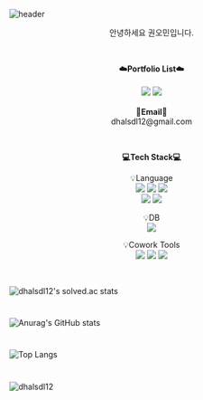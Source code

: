 
![header](https://capsule-render.vercel.app/api?type=waving&color=gradient&height=300&section=header&text=Welcome!%20I'm%20Ohmin&fontSize=70)
<!--desc=Welcome!&descAlignY=75&descAlign=60-->
<!--
**dhalsdl12/dhalsdl12** is a ✨ _special_ ✨ repository because its `README.md` (this file) appears on your GitHub profile.

Here are some ideas to get you started:

- 🔭 I’m currently working on ...
- 🌱 I’m currently learning ...
- 👯 I’m looking to collaborate on ...
- 🤔 I’m looking for help with ...
- 💬 Ask me about ...
- 📫 How to reach me: ...
- 😄 Pronouns: ...
- ⚡ Fun fact: ...
-->
<p align="center">
안녕하세요 권오민입니다.
</p>
<br>
<p align="center">
    <Strong>☁️Portfolio List☁️</Strong><br><br>
    <a href="https://dhalsdl12.tistory.com/" target="_blank"><img src="https://img.shields.io/badge/Tistory-535D6C?style=flat-square&logo=Tistory&logoColor=white"/></a>
    <a href="https://ohmin-dev.vercel.app/" target="_blank"><img src="https://img.shields.io/badge/Portfolio-0A0A0A?style=flat-square&logo=devdotto&logoColor=white"/></a>
    <!--
    <a href="노션 링크" target="_blank"><img src="https://img.shields.io/badge/Notion-000000?style=flat-square&logo=Notion&logoColor=white"/></a>
    <br>
   <a href="https://hits.seeyoufarm.com"><img src="https://hits.seeyoufarm.com/api/count/incr/badge.svg?url=https%3A%2F%2Fgithub.com%2FPgmJun%2Fhit-counter&count_bg=%2379C83D&title_bg=%23555555&icon=&icon_color=%23E7E7E7&title=hits&edge_flat=false"/></a>
   -->
<br><br>
<Strong>📧Email📧</Strong><br>dhalsdl12@gmail.com<br>

</p>

<br>

<p align="center">
    <Strong>💻Tech Stack💻</Strong><br>
</p>


<p align="center" display="inline-block">
    💡Language <br>
    <img src="https://img.shields.io/badge/Python-3776AB?style=for-the-badge&logo=Python&logoColor=white">
    <img src="https://img.shields.io/badge/C-A8B9CC?style=for-the-badge&logo=C&logoColor=white">
    <img src="https://img.shields.io/badge/JAVA-007396?style=for-the-badge&logo=java&logoColor=white"> <br>
    <img src="https://img.shields.io/badge/django-092E20?style=for-the-badge&logo=django&logoColor=white">
    <img src="https://img.shields.io/badge/spring-#6DB33F?style=for-the-badge&logo=spring&logoColor=white">
</p>
<!--
<p align="center" display="inline-block">
    💡Backend <br>
    <img src="https://img.shields.io/badge/Spring-6DB33F?style=for-the-badge&logo=Spring&logoColor=white">
    <img src="https://img.shields.io/badge/SpringBoot-6DB33F?style=for-the-badge&logo=SpringBoot&logoColor=white">
</p>
-->

<!--
<p align="center" display="inline-block">
    💡Tools <br>
    <img src="https://img.shields.io/badge/IntelliJ-000000?style=for-the-badge&logo=IntelliJ IDEA&logoColor=white"> 
</p>
-->
<p align="center" display="inline-block">
    💡DB <br>
    <img src="https://img.shields.io/badge/mysql-4479A1?style=for-the-badge&logo=mysql&logoColor=white">
</p>
<!--
<p align="center" display="inline-block">
    💡DevOps <br>
    <img src="https://img.shields.io/badge/AWS-232F3E?style=for-the-badge&logo=Amazon AWS&logoColor=white">
    <img src="https://img.shields.io/badge/Docker-2496ED?style=for-the-badge&logo=docker&logoColor=white">
</p>
-->
<p align="center" display="inline-block">
    💡Cowork Tools <br>
    <img src="https://img.shields.io/badge/Github-000000?style=for-the-badge&logo=github&logoColor=white">
    <img src="https://img.shields.io/badge/Slack-4A154B?style=for-the-badge&logo=slack&logoColor=white">
    <img src="https://img.shields.io/badge/Figma-F24E1E?style=for-the-badge&logo=figma&logoColor=white">
    <!--
    <img src="https://img.shields.io/badge/Notion-000000?style=for-the-badge&logo=notion&logoColor=white">
    -->
</p>
<!--
<p align="center" display="inline-block">
    💡CI/CD <br>
    <img src="https://img.shields.io/badge/Jenkins-D24939?style=for-the-badge&logo=jenkins&logoColor=white">
</p>
-->

<!--
<p align="center">
    💡Used at least once
</p>
<p align="center" display="inline-block">
  <img src="https://img.shields.io/badge/javascript-F7DF1E?style=for-the-badge&logo=javascript&logoColor=black">
  <img src="https://img.shields.io/badge/css-1572B6?style=for-the-badge&logo=css3&logoColor=white">
  <img src="https://img.shields.io/badge/html-E34F26?style=for-the-badge&logo=html5&logoColor=white">
  <img src="https://img.shields.io/badge/Linux-FCC624?style=for-the-badge&logo=Linux&logoColor=white">
  <img src="https://img.shields.io/badge/JSP-007396?style=for-the-badge&logo=jsp&logoColor=white">
</p>
-->
<br>


<!--
[![Solved.ac Profile](http://mazassumnida.wtf/api/v2/generate_badge?boj=dhalsdl12)](https://solved.ac/dhalsdl12/)
-->
![dhalsdl12's solved.ac stats](https://github-readme-solvedac.hyp3rflow.vercel.app/api/?handle=dhalsdl12)
#
![Anurag's GitHub stats](https://github-readme-stats.vercel.app/api?username=dhalsdl12&show_icons=true&layout=compact)
#
![Top Langs](https://github-readme-stats.vercel.app/api/top-langs/?username=dhalsdl12&layout=compact)
#
<p><img align="center" src="https://github-readme-streak-stats.herokuapp.com/?user=dhalsdl12&" alt="dhalsdl12" /></p>
